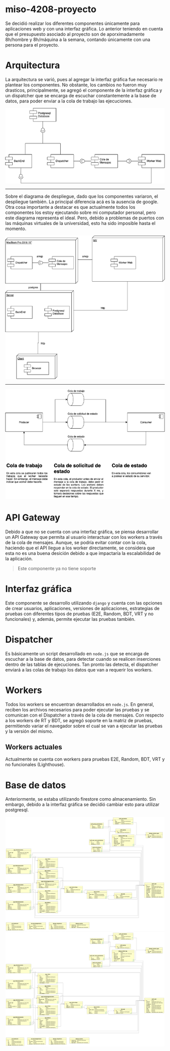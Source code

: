 # miso-4208-proyecto

Se decidió realizar los diferentes componentes únicamente para aplicaciones web y con una interfaz gráfica. Lo anterior teniendo en cuenta que el presupuesto asociado al proyecto son de aporximadamente 8h/hombre y 8h/máquina a la semana, contando únicamente con una persona para el proyecto.

# Arquitectura

La arquitectura se varió, pues al agregar la interfaz gráfica fue necesario re plantear los componentes. No obstante, los cambios no fueron muy drasticos, principalmente, se agregó el componente de la interfaz gráfica y un dispatcher que se encarga de escuchar constantemente a la base de datos, para poder enviar a la cola de trabajo las ejecuciones. 

![](https://raw.githubusercontent.com/matrujillo10/miso-4208-proyecto/master/arquitectura/componentes.png)

<hr>

Sobre el diagrama de despliegue, dado que los componentes variaron, el despliegue también. La principal diferencia acá es la ausencia de google. Otra cosa importante a destacar es que actualmente todos los componentes los estoy ejecutando sobre mi computador personal, pero este diagrama representa el ideal. Pero, debido a problemas de puertos con las máquinas virtuales de la universidad, esto ha sido imposible hasta el momento.

![](https://raw.githubusercontent.com/matrujillo10/miso-4208-proyecto/master/arquitectura/despliegue.png)

<hr>

![](https://raw.githubusercontent.com/matrujillo10/miso-4208-proyecto/master/arquitectura/load_balancing_queues.png)

# API Gateway

Debido a que no se cuenta con una interfaz gráfica, se piensa desarrollar un API Gateway que permita al usuario interactuar con los workers a través de la cola de mensajes. Aunque, se podría evitar contar con la cola, haciendo que el API llegue a los worker directamente, se considera que esta no es una buena desición debido a que impactaría la escalabilidad de la aplicación.

> Este componente ya no tiene soporte

# Interfaz gráfica

Este componente se desarrollo utilizando `django` y cuenta con las opciones de crear usuarios, aplicaciones, versiones de aplicaciones, estrategias de pruebas con diferentes tipos de pruebas (E2E, Random, BDT, VRT y no funcionales) y, además, permite ejecutar las pruebas también.

# Dispatcher

Es básicamente un script desarrollado en `node.js` que se encarga de escuchar a la base de datos, para detectar cuando se realicen inserciones dentro de las tablas de ejecuciones. Tan pronto las detecta, el dispatcher enviará a las colas de trabajo los datos que van a requerir los workers.

# Workers

Todos los workers se encuentran desarrollados en `node.js`. En general, reciben los archivos necesarios para poder ejecutar las pruebas y se comunican con el Dispatcher a través de la cola de mensajes. Con respecto a los workers de RT y BDT, se agregó soporte en la matriz de pruebas, permitiendo variar el navegador sobre el cual se van a ejecutar las pruebas y la versión del mismo.

## Workers actuales

Actualmente se cuenta con workers para pruebas E2E, Random, BDT, VRT y no funcionales (Lighthouse).

# Base de datos

Anteriormente, se estaba utilizando firestore como almacenamiento. Sin embargo, debido a la interfaz gráfica se decidió cambiar esto para utilizar postgresql. 


![Diagrama de datos](https://raw.githubusercontent.com/matrujillo10/miso-4208-proyecto/master/arquitectura/DbVisualizer.svg)
<img src="https://raw.githubusercontent.com/matrujillo10/miso-4208-proyecto/master/arquitectura/DbVisualizer.svg">

